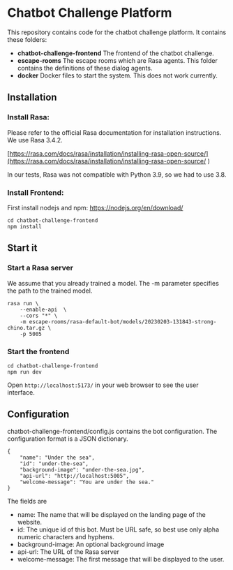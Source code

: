 # Chatbot Challenge Platform

This repository contains code for the chatbot challenge platform. It contains these folders:

* **chatbot-challenge-frontend** The frontend of the chatbot challenge.
* **escape-rooms** The escape rooms which are Rasa agents. This folder contains the definitions of these dialog agents.
* **docker** Docker files to start the system. This does not work currently.

## Installation

### Install Rasa:

Please refer to the official Rasa documentation for installation instructions. We use Rasa 3.4.2.

[https://rasa.com/docs/rasa/installation/installing-rasa-open-source/](https://rasa.com/docs/rasa/installation/installing-rasa-open-source/
)

In our tests, Rasa was not compatible with Python 3.9, so we had to use 3.8.

### Install Frontend:

First install nodejs and npm: https://nodejs.org/en/download/

```
cd chatbot-challenge-frontend
npm install
```

## Start it

### Start a Rasa server

We assume that you already trained a model. The -m parameter specifies the path to the trained model.

```
rasa run \
    --enable-api  \
    --cors "*" \
    -m escape-rooms/rasa-default-bot/models/20230203-131843-strong-chino.tar.gz \
    -p 5005
```

### Start the frontend

```
cd chatbot-challenge-frontend
npm run dev
```

Open `http://localhost:5173/` in your web browser to see the user interface.

## Configuration

chatbot-challenge-frontend/config.js contains the bot configuration. The configuration format is a JSON dictionary.

```
{
    "name": "Under the sea",
    "id": "under-the-sea",
    "background-image": "under-the-sea.jpg",
    "api-url": "http://localhost:5005",
    "welcome-message": "You are under the sea."
}
```

The fields are

* name: The name that will be displayed on the landing page of the website.
* id: The unique id of this bot. Must be URL safe, so best use only alpha numeric characters and hyphens.
* background-image: An optional background image
* api-url: The URL of the Rasa server
* welcome-message: The first message that will be displayed to the user.